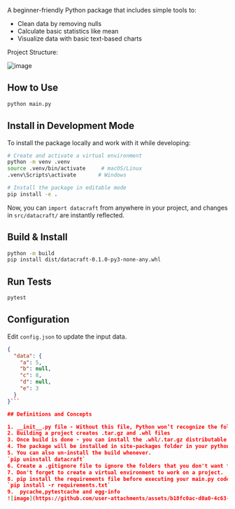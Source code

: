 A beginner-friendly Python package that includes simple tools to:
- Clean data by removing nulls
- Calculate basic statistics like mean
- Visualize data with basic text-based charts

Project Structure:

![image](https://github.com/user-attachments/assets/c6777c53-92b7-454f-a522-9060c280092b)

## How to Use

```bash
python main.py
```

## Install in Development Mode

To install the package locally and work with it while developing:

```bash
# Create and activate a virtual environment
python -m venv .venv
source .venv/bin/activate     # macOS/Linux
.venv\Scripts\activate       # Windows

# Install the package in editable mode
pip install -e .
```

Now, you can `import datacraft` from anywhere in your project, and changes in `src/datacraft/` are instantly reflected.

## Build & Install
```bash
python -m build
pip install dist/datacraft-0.1.0-py3-none-any.whl
```

## Run Tests
```bash
pytest
```

## Configuration
Edit `config.json` to update the input data.
```json
{
  "data": {
    "a": 5,
    "b": null,
    "c": 8,
    "d": null,
    "e": 3
  }
}```

## Definitions and Concepts

1. __init__.py file - Without this file, Python won’t recognize the folder as something you can import from.
2. Building a project creates .tar.gz and .whl files
3. Once build is done - you can install the .whl/.tar.gz distributable package in any machine.
4. The package will be installed in site-packages folder in your python source folder.(lib/site-packages/).
5. You can also un-install the build whenever.
`pip uninstall datacraft`
6. Create a .gitignore file to ignore the folders that you don't want to push to git.
7. Don't forget to create a virtual environment to work on a project.
8. pip install the requirements file before executing your main.py code.
`pip install -r requirements.txt` 
9.  pycache,pytestcache and egg-info
![image](https://github.com/user-attachments/assets/b18fc0ac-d0a0-4c63-8ec3-998b0cac4d7c)


 
